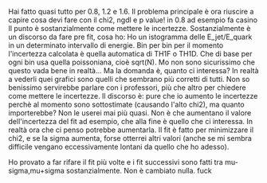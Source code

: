 Hai fatto quasi tutto per 0.8, 1.2 e 1.6. Il problema principale è ora riuscire a capire cosa devi fare con il chi2, ngdl e p value! in 0.8 ad esempio fa casino
Il punto è sostanzialmente come mettere le incertezze.
Sostanzialmente è un discorso da fare pre fit, cosa ho: Ho un istogramma delle E_jet/E_quark in un determinato intervallo di energie. 
Bin per bin per il momento l'incertezza calcolata è quella automatica di TH1F o TH1D. Che di base per ogni bin usa quella poissoniana, cioè sqrt(N).
Mo non sono sicurissimo che questo vada bene in realtà... Ma la domanda è, quanto ci interessa? In realtà a vederli quei grafici sono quelli che sembrano più corretti di tutti. Non so benissimo servirebbe parlare con i professori, più che altro per chiedere come mettere le incertezze.
Il discorso è: pure che io aumento le incertezze perchè al momento sono sottostimate (causando l'alto chi2), ma quanto importerebbe? Non le userei mai più quasi. Non è che aumentano il valore dell'incertezza del fit ad esempio, che alla fine è quello che ci interessa.
In realtà ora che ci penso potrebbe aumentarla. Il fit è fatto per minimizzare il chi2, e se la sigma aumenta, forse otterrei altri valori (anche se mi sembra difficile vengano eccessivamente lontani da quello che ho adesso).

Ho provato a far rifare il fit più volte e i fit successivi sono fatti tra mu-sigma,mu+sigma sostanzialmente. Non è cambiato nulla. fuck
